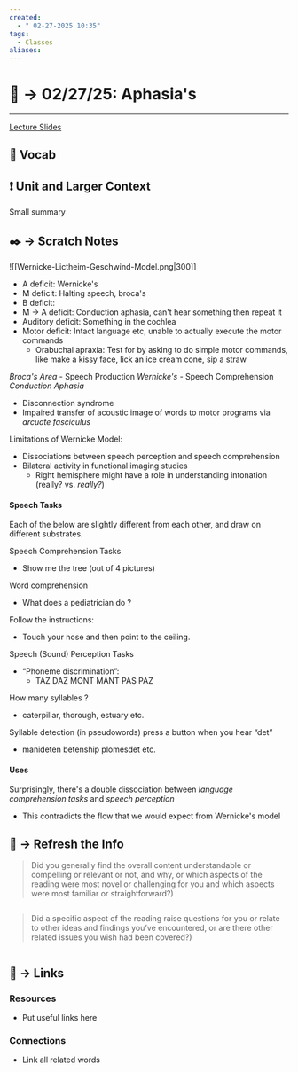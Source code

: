 ```yaml
---
created:
  - " 02-27-2025 10:35"
tags:
  - Classes
aliases:
---
```


# 📗 ->  02/27/25: Aphasia's
---
[Lecture Slides](https://canvas.ucdavis.edu/courses/961262/files?preview=26826815)

## 🎤 Vocab



## ❗ Unit and Larger Context
Small summary




## ✒️ -> Scratch Notes
![[Wernicke-Lictheim-Geschwind-Model.png|300]]
- A deficit: Wernicke's
- M deficit: Halting speech, broca's
- B deficit: 
- M -> A deficit: Conduction aphasia, can't hear something then repeat it
- Auditory deficit: Something in the cochlea
- Motor deficit: Intact language etc, unable to actually execute the motor commands
	- Orabuchal apraxia: Test for by asking to do simple motor commands, like make a kissy face, lick an ice cream cone, sip a straw

*Broca's Area* - Speech Production
*Wernicke's* - Speech Comprehension
*Conduction Aphasia* 
- Disconnection syndrome
- Impaired transfer of acoustic image of words to motor programs via *arcuate fasciculus*

Limitations of Wernicke Model:
- Dissociations between speech perception and speech comprehension
- Bilateral activity in functional imaging studies
	- Right hemisphere might have a role in understanding intonation (really? vs. *really?*)

#### Speech Tasks
Each of the below are slightly different from each other, and draw on different substrates.

Speech Comprehension Tasks
- Show me the tree (out of 4 pictures)

Word comprehension
- What does a pediatrician do ?

Follow the instructions:
- Touch your nose and then point to the ceiling.

Speech (Sound) Perception Tasks  
- “Phoneme discrimination”:  
	- TAZ DAZ MONT MANT PAS PAZ

How many syllables ?  
- caterpillar, thorough, estuary etc.

Syllable detection (in pseudowords) press a button when you hear “det”  
- manideten betenship plomesdet etc.

#### Uses
Surprisingly, there's a double dissociation between *language comprehension tasks* and *speech perception*
- This contradicts the flow that we would expect from Wernicke's model


## 🧪 -> Refresh the Info
> Did you generally find the overall content understandable or compelling or relevant or not, and why, or which aspects of the reading were most novel or challenging for you and which aspects were most familiar or straightforward?)  
```

```

> Did a specific aspect of the reading raise questions for you or relate to other ideas and findings you’ve encountered, or are there other related issues you wish had been covered?)
```

```




## 🔗 -> Links
### Resources
- Put useful links here


### Connections
- Link all related words
